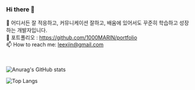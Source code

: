 ### Hi there 👋
🌱 어디서든 잘 적응하고, 커뮤니케이션 잘하고, 배움에 있어서도 꾸준히 학습하고 성장하는 개발자입니다.    
📂 포트폴리오 : https://github.com/1000MARIN/portfolio    
📫 How to reach me: leexjin@gmail.com    
 
<br>

![Anurag's GitHub stats](https://github-readme-stats.vercel.app/api?username=1000marin&show_icons=true&theme=onedark)   

![Top Langs](https://github-readme-stats.vercel.app/api/top-langs/?username=1000marin&layout=compact&theme=onedark)
